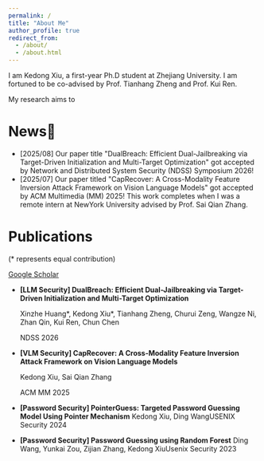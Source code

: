 ```yaml
---
permalink: /
title: "About Me"
author_profile: true
redirect_from: 
  - /about/
  - /about.html
---
```


I am Kedong Xiu, a first-year Ph.D student at Zhejiang University. I am fortuned to be co-advised by Prof. Tianhang Zheng and Prof. Kui Ren. 


My research aims to 





# News🎉

* [2025/08] Our paper title "DualBreach:  Efficient Dual-Jailbreaking via Target-Driven Initialization and Multi-Target Optimization" got accepted by Network and Distributed System Security (NDSS) Symposium 2026!
* [2025/07] Our paper titled "CapRecover: A Cross-Modality Feature Inversion Attack Framework on Vision Language Models" got accepted by ACM Multimedia (MM) 2025! This work completes when I was a remote intern at NewYork University advised by Prof. Sai Qian Zhang.



# Publications

(* represents equal contribution)

[Google Scholar](https://scholar.google.com/citations?user=yjn-6QkAAAAJ)

* **[LLM Security] DualBreach:  Efficient Dual-Jailbreaking via Target-Driven Initialization and Multi-Target Optimization**

    Xinzhe Huang*, Kedong Xiu*, Tianhang Zheng, Churui Zeng, Wangze Ni, Zhan Qin, Kui Ren, Chun Chen

    NDSS 2026

* **[VLM Security] CapRecover: A Cross-Modality Feature Inversion Attack Framework on Vision Language Models**

    Kedong Xiu, Sai Qian Zhang

    ACM MM 2025

* **[Password Security] PointerGuess: Targeted Password Guessing Model Using Pointer Mechanism**
  Kedong Xiu, Ding WangUSENIX Security 2024
* **[Password Security] Password Guessing using Random Forest**
  Ding Wang, Yunkai Zou, Zijian Zhang, Kedong XiuUsenix Security 2023
